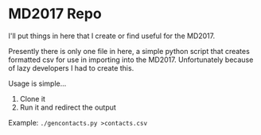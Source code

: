 # MD2017 Repo

I'll put things in here that I create or find useful for the MD2017.

Presently there is only one file in here, a simple python script that creates formatted csv for use in importing into the MD2017.  Unfortunately because of lazy developers I had to create this.  

Usage is simple...

1. Clone it
2. Run it and redirect the output 

Example:
`./gencontacts.py >contacts.csv`